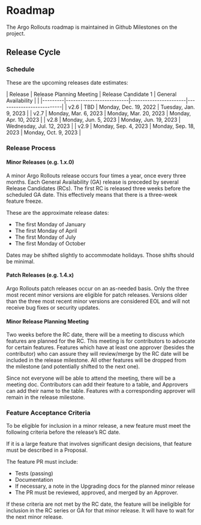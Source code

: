 # Roadmap

The Argo Rollouts roadmap is maintained in Github Milestones on the project.

## Release Cycle

### Schedule

These are the upcoming releases date estimates:

| Release | Release Planning Meeting | Release Candidate 1   | General Availability     |                                                |
|---------|--------------------------|-----------------------|--------------------------|
| v2.6    | TBD                      | Monday, Dec. 19, 2022 | Tuesday, Jan. 9, 2023    |
| v2.7    | Monday, Mar. 6, 2023     | Monday, Mar. 20, 2023 | Monday, Apr. 10, 2023    |
| v2.8    | Monday, Jun. 5, 2023     | Monday, Jun. 19, 2023 | Wednesday, Jul. 12, 2023 |
| v2.9    | Monday, Sep. 4, 2023     | Monday, Sep. 18, 2023 | Monday, Oct. 9, 2023     |

### Release Process

#### Minor Releases (e.g. 1.x.0)

A minor Argo Rollouts release occurs four times a year, once every three months. Each General Availability (GA) release is
preceded by several Release Candidates (RCs). The first RC is released three weeks before the scheduled GA date. This
effectively means that there is a three-week feature freeze.

These are the approximate release dates:

* The first Monday of January
* The first Monday of April
* The first Monday of July
* The first Monday of October

Dates may be shifted slightly to accommodate holidays. Those shifts should be minimal.

#### Patch Releases (e.g. 1.4.x)

Argo Rollouts patch releases occur on an as-needed basis. Only the three most recent minor versions are eligible for patch
releases. Versions older than the three most recent minor versions are considered EOL and will not receive bug fixes or
security updates.

#### Minor Release Planning Meeting

Two weeks before the RC date, there will be a meeting to discuss which features are planned for the RC. This meeting is
for contributors to advocate for certain features. Features which have at least one approver (besides the contributor)
who can assure they will review/merge by the RC date will be included in the release milestone. All other features will
be dropped from the milestone (and potentially shifted to the next one).

Since not everyone will be able to attend the meeting, there will be a meeting doc. Contributors can add their feature
to a table, and Approvers can add their name to the table. Features with a corresponding approver will remain in the
release milestone.

### Feature Acceptance Criteria

To be eligible for inclusion in a minor release, a new feature must meet the following criteria before the release’s RC
date.

If it is a large feature that involves significant design decisions, that feature must be described in a Proposal.

The feature PR must include:

* Tests (passing)
* Documentation
* If necessary, a note in the Upgrading docs for the planned minor release
* The PR must be reviewed, approved, and merged by an Approver.

If these criteria are not met by the RC date, the feature will be ineligible for inclusion in the RC series or GA for
that minor release. It will have to wait for the next minor release.
